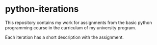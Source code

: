 # python-iterations
This repository contains my work for assignments from the basic python programming course in the curriculum of my university program. 

Each iteration has a short description with the assignment.
